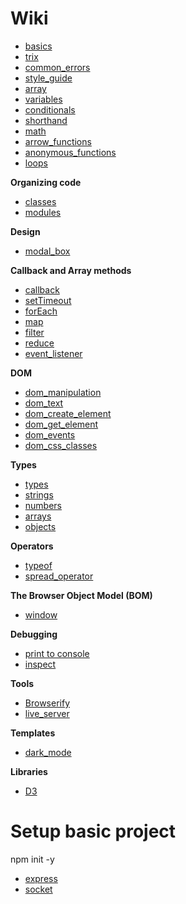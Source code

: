 
# Wiki
* [basics](basics.md)
* [trix](trix.md)
* [common_errors](common_errors.md)
* [style_guide](style_guide.md)
* [array](array.md)
* [variables](variables.md)
* [conditionals](conditionals.md)
* [shorthand](shorthand.md)
* [math](math.md)
* [arrow_functions](arrow_functions.md)
* [anonymous_functions](anonymous_functions.md)
* [loops](loops.md)

**Organizing code**
* [classes](classes.md)
* [modules](modules.md)

**Design**
* [modal_box](modal_box.md)

**Callback and Array methods**
* [callback](callback.md)
* [setTimeout](setTimeout.md)
* [forEach](forEach.md)
* [map](map.md)
* [filter](filter.md)
* [reduce](reduce.md)
* [event_listener](event_listener.md)

**DOM**
* [dom_manipulation](dom_manipulation.md)
* [dom_text](dom_text.md)
* [dom_create_element](dom_create_element.md)
* [dom_get_element](dom_get_element.md)
* [dom_events](dom_events.md)
* [dom_css_classes](dom_css_classes.md)

**Types**
* [types](types.md)
* [strings](strings.md)
* [numbers](numbers.md)
* [arrays](arrays.md)
* [objects](objects.md)

**Operators**
* [typeof](typeof.md)
* [spread_operator](spread_operator.md)


**The Browser Object Model (BOM)**
* [window](window.md)

**Debugging**
* [print to console](print_to_console.md)
* [inspect](inspect.md)

**Tools**
* [Browserify](https://browserify.org/)
* [live_server](live_server.md) 


**Templates**
* [dark_mode](dark_mode.md)

**Libraries**
* [D3](D3/index.md)

# Setup basic project
npm init -y

* [express](express.md)
* [socket](socket.md)
